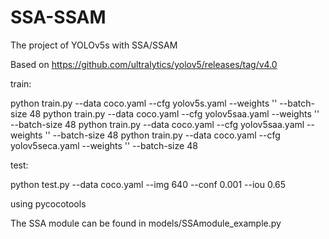 # SSA-SSAM
The project of YOLOv5s with SSA/SSAM 

Based on 
https://github.com/ultralytics/yolov5/releases/tag/v4.0

train: 

python train.py --data coco.yaml --cfg yolov5s.yaml --weights '' --batch-size 48
python train.py --data coco.yaml --cfg yolov5saa.yaml --weights '' --batch-size 48
python train.py --data coco.yaml --cfg yolov5saa.yaml --weights '' --batch-size 48
python train.py --data coco.yaml --cfg yolov5seca.yaml  --weights '' --batch-size 48

test:  

python test.py --data coco.yaml --img 640 --conf 0.001 --iou 0.65

using pycocotools

The SSA module can be found in models/SSAmodule_example.py

